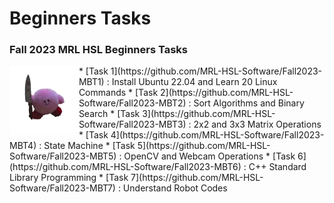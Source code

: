# Beginners Tasks
### Fall 2023 MRL HSL Beginners Tasks
<img src="./Dont%20Give%20Up.png" position="right" width="22%" align="left" loading="eager">
* [Task 1](https://github.com/MRL-HSL-Software/Fall2023-MBT1) : Install Ubuntu 22.04 and Learn 20 Linux Commands
* [Task 2](https://github.com/MRL-HSL-Software/Fall2023-MBT2) : Sort Algorithms and Binary Search
* [Task 3](https://github.com/MRL-HSL-Software/Fall2023-MBT3) : 2x2 and 3x3 Matrix Operations
* [Task 4](https://github.com/MRL-HSL-Software/Fall2023-MBT4) : State Machine
* [Task 5](https://github.com/MRL-HSL-Software/Fall2023-MBT5) : OpenCV and Webcam Operations
* [Task 6](https://github.com/MRL-HSL-Software/Fall2023-MBT6) : C++ Standard Library Programming
* [Task 7](https://github.com/MRL-HSL-Software/Fall2023-MBT7) : Understand Robot Codes
</img>
